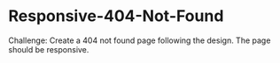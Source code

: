 # Responsive-404-Not-Found
Challenge: Create a 404 not found page following the design. The page should be responsive.
